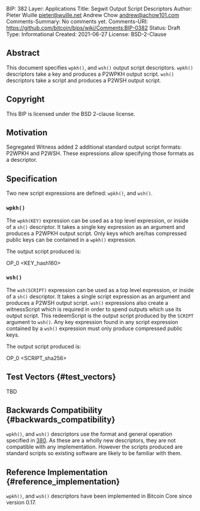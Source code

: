 BIP: 382
Layer: Applications
Title: Segwit Output Script Descriptors
Author: Pieter Wuille <pieter@wuille.net>
Andrew Chow <andrew@achow101.com>
Comments-Summary: No comments yet.
Comments-URI: https://github.com/bitcoin/bips/wiki/Comments:BIP-0382
Status: Draft
Type: Informational
Created: 2021-06-27
License: BSD-2-Clause

## Abstract

This document specifies `wpkh()`, and `wsh()` output script descriptors.
`wpkh()` descriptors take a key and produces a P2WPKH output script.
`wsh()` descriptors take a script and produces a P2WSH output script.

## Copyright

This BIP is licensed under the BSD 2-clause license.

## Motivation

Segregated Witness added 2 additional standard output script formats:
P2WPKH and P2WSH. These expressions allow specifying those formats as a
descriptor.

## Specification

Two new script expressions are defined: `wpkh()`, and `wsh()`.

### `wpkh()`

The `wpkh(KEY)` expression can be used as a top level expression, or
inside of a `sh()` descriptor. It takes a single key expression as an
argument and produces a P2WPKH output script. Only keys which are/has
compressed public keys can be contained in a `wpkh()` expression.

The output script produced is:

OP_0 <KEY_hash160>

### `wsh()`

The `wsh(SCRIPT)` expression can be used as a top level expression, or
inside of a `sh()` descriptor. It takes a single script expression as an
argument and produces a P2WSH output script. `wsh()` expressions also
create a witnessScript which is required in order to spend outputs which
use its output script. This redeemScript is the output script produced
by the `SCRIPT` argument to `wsh()`. Any key expression found in any
script expression contained by a `wsh()` expression must only produce
compressed public keys.

The output script produced is:

OP_0 <SCRIPT_sha256>

## Test Vectors {#test_vectors}

TBD

## Backwards Compatibility {#backwards_compatibility}

`wpkh()`, and `wsh()` descriptors use the format and general operation
specified in [380](bip-0380.mediawiki "wikilink"). As these are a wholly
new descriptors, they are not compatible with any implementation.
However the scripts produced are standard scripts so existing software
are likely to be familiar with them.

## Reference Implementation {#reference_implementation}

`wpkh()`, and `wsh()` descriptors have been implemented in Bitcoin Core
since version 0.17.
